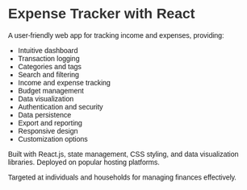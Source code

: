 <!DOCTYPE html>
<html>
<head>
    <style>
        /* Add your CSS styles here */
        body {
            font-family: Arial, sans-serif;
        }
        .container {
            max-width: 800px;
            margin: 0 auto;
            padding: 20px;
        }
        h1 {
            color: #333;
        }
        ul {
            list-style-type: square;
            padding-left: 20px;
        }
    </style>
</head>
<body>
    <div class="container">
        <h1>Expense Tracker with React</h1>
        <p>A user-friendly web app for tracking income and expenses, providing:</p>
        <ul>
            <li>Intuitive dashboard</li>
            <li>Transaction logging</li>
            <li>Categories and tags</li>
            <li>Search and filtering</li>
            <li>Income and expense tracking</li>
            <li>Budget management</li>
            <li>Data visualization</li>
            <li>Authentication and security</li>
            <li>Data persistence</li>
            <li>Export and reporting</li>
            <li>Responsive design</li>
            <li>Customization options</li>
        </ul>
        <p>Built with React.js, state management, CSS styling, and data visualization libraries. Deployed on popular hosting platforms.</p>
        <p>Targeted at individuals and households for managing finances effectively.</p>
    </div>
</body>
</html>
